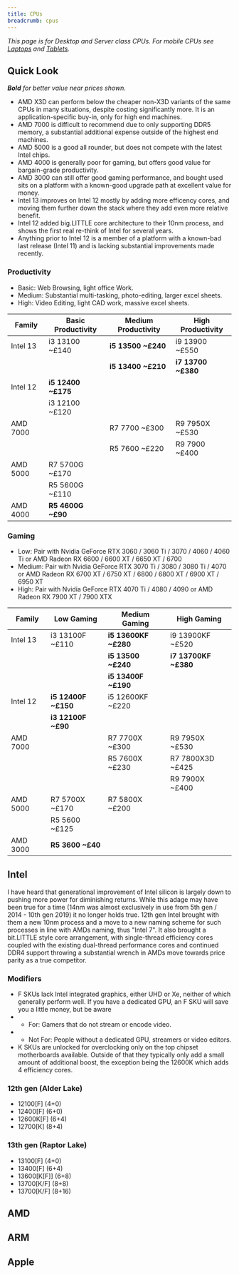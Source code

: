 ```yaml
---
title: CPUs
breadcrumb: cpus
---
```


_This page is for Desktop and Server class CPUs. For mobile CPUs see [Laptops](../laptops) and [Tablets](../tablets)._

## Quick Look

_**Bold** for better value near prices shown._

- AMD X3D can perform below the cheaper non-X3D variants of the same CPUs in many situations, despite costing significantly more. It is an application-specific buy-in, only for high end machines.
- AMD 7000 is difficult to recommend due to only supporting DDR5 memory, a substantial additional expense outside of the highest end machines.
- AMD 5000 is a good all rounder, but does not compete with the latest Intel chips.
- AMD 4000 is generally poor for gaming, but offers good value for bargain-grade productivity.
- AMD 3000 can still offer good gaming performance, and bought used sits on a platform with a known-good upgrade path at excellent value for money.
- Intel 13 improves on Intel 12 mostly by adding more efficency cores, and moving them further down the stack where they add even more relative benefit.
- Intel 12 added big.LITTLE core architecture to their 10nm process, and shows the first real re-think of Intel for several years.
- Anything prior to Intel 12 is a member of a platform with a known-bad last release (Intel 11) and is lacking substantial improvements made recently.

### Productivity

- Basic: Web Browsing, light office Work.
- Medium: Substantial multi-tasking, photo-editing, larger excel sheets.
- High: Video Editing, light CAD work, massive excel sheets.

| Family   | Basic Productivity | Medium Productivity | High Productivity  |
|----------|--------------------|---------------------|--------------------|
| Intel 13 | i3 13100 ~£140     | **i5 13500 ~£240**  | i9 13900 ~£550     |
|          |                    | **i5 13400 ~£210**  | **i7 13700 ~£380** |
| Intel 12 | **i5 12400 ~£175** |
|          | i3 12100 ~£120     |
| AMD 7000 |                    | R7 7700 ~£300       | R9 7950X ~£530     |
|          |                    | R5 7600 ~£220       | R9 7900 ~£400      |
| AMD 5000 | R7 5700G ~£170     |
|          | R5 5600G ~£110     |
| AMD 4000 | **R5 4600G ~£90**  |

### Gaming

- Low: Pair with Nvidia GeForce RTX 3060 / 3060 Ti / 3070 / 4060 / 4060 Ti or AMD Radeon RX 6600 / 6600 XT / 6650 XT / 6700
- Medium: Pair with Nvidia GeForce RTX 3070 Ti / 3080 / 3080 Ti / 4070 or AMD Radeon RX 6700 XT / 6750 XT / 6800 / 6800 XT / 6900 XT / 6950 XT
- High: Pair with Nvidia GeForce RTX 4070 Ti / 4080 / 4090 or AMD Radeon RX 7900 XT / 7900 XTX

| Family   | Low Gaming          | Medium Gaming        | High Gaming          | 
|----------|---------------------|----------------------|----------------------|
| Intel 13 | i3 13100F ~£110     | **i5 13600KF ~£280** | i9 13900KF ~£520     |
|          |                     | **i5 13500 ~£240**   | **i7 13700KF ~£380** |
|          |                     | **i5 13400F ~£190**  |
| Intel 12 | **i5 12400F ~£150** | i5 12600KF ~£220     |
|          | **i3 12100F ~£90**  |
| AMD 7000 |                     | R7 7700X ~£300       | R9 7950X ~£530       |
|          |                     | R5 7600X ~£230       | R7 7800X3D ~£425     |
|          |                     |                      | R9 7900X ~£400       |
| AMD 5000 | R7 5700X ~£170      | R7 5800X ~£200       |
|          | R5 5600 ~£125       |
| AMD 3000 | **R5 3600 ~£40**    |

## Intel

I have heard that generational improvement of Intel silicon is largely down to pushing more power for diminishing returns. While this adage may have been true for a time (14nm was almost exclusively in use from 5th gen / 2014 - 10th gen 2019) it no longer holds true. 12th gen Intel brought with them a new 10nm process and a move to a new naming scheme for such processes in line with AMDs naming, thus "Intel 7". It also brought a bit.LITTLE style core arrangement, with single-thread efficiency cores coupled with the existing dual-thread performance cores and continued DDR4 support throwing a substantial wrench in AMDs move towards price parity as a true competitor.

### Modifiers

- F SKUs lack Intel integrated graphics, either UHD or Xe, neither of which generally perform well. If you have a dedicated GPU, an F SKU will save you a little money, but be aware 
- - For: Gamers that do not stream or encode video.
- - Not For: People without a dedicated GPU, streamers or video editors.
- K SKUs are unlocked for overclocking only on the top chipset motherboards available. Outside of that they typically only add a small amount of additional boost, the exception being the 12600K which adds 4 efficiency cores.

### 12th gen (Alder Lake)
- 12100[F] (4+0)
- 12400[F] (6+0)
- 12600K[F] (6+4)
- 12700[K] (8+4)

### 13th gen (Raptor Lake)

- 13100[F] (4+0)
- 13400[F] (6+4)
- 13600[K[F]] (6+8)
- 13700[K/F] (8+8)
- 13700[K/F] (8+16)

## AMD


## ARM

## Apple
